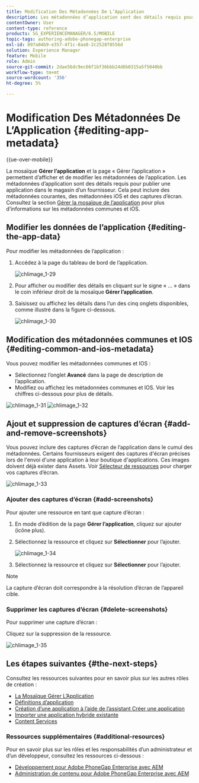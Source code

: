 ```yaml
---
title: Modification Des Métadonnées De L’Application
description: Les métadonnées d’application sont des détails requis pour publier une application dans le magasin d’un fournisseur. Consultez cette page pour en savoir plus sur la modification des données d’application.
contentOwner: User
content-type: reference
products: SG_EXPERIENCEMANAGER/6.5/MOBILE
topic-tags: authoring-adobe-phonegap-enterprise
exl-id: 897a04b9-e357-4f1c-8aa0-2c2528f8556d
solution: Experience Manager
feature: Mobile
role: Admin
source-git-commit: 2dae56dc9ec66f1bf36bbb24d6b0315a5f5040bb
workflow-type: tm+mt
source-wordcount: '356'
ht-degree: 5%

---
```


# Modification Des Métadonnées De L’Application {#editing-app-metadata}

{{ue-over-mobile}}

La mosaïque **Gérer l’application** et la page « Gérer l’application » permettent d’afficher et de modifier les métadonnées de l’application. Les métadonnées d’application sont des détails requis pour publier une application dans le magasin d’un fournisseur. Cela peut inclure des métadonnées courantes, des métadonnées iOS et des captures d’écran. Consultez la section [Gérer la mosaïque de l’application](/help/mobile/phonegap-app-details-tile.md) pour plus d’informations sur les métadonnées communes et iOS.

## Modifier les données de l’application {#editing-the-app-data}

Pour modifier les métadonnées de l’application :

1. Accédez à la page du tableau de bord de l’application.

   ![chlimage_1-29](assets/chlimage_1-29.png)

1. Pour afficher ou modifier des détails en cliquant sur le signe « ... » dans le coin inférieur droit de la mosaïque **Gérer l’application**.

1. Saisissez ou affichez les détails dans l’un des cinq onglets disponibles, comme illustré dans la figure ci-dessous.

   ![chlimage_1-30](assets/chlimage_1-30.png)

## Modification des métadonnées communes et IOS {#editing-common-and-ios-metadata}

Vous pouvez modifier les métadonnées communes et IOS :

* Sélectionnez l’onglet **Avancé** dans la page de description de l’application.
* Modifiez ou affichez les métadonnées communes et IOS. Voir les chiffres ci-dessous pour plus de détails.

![chlimage_1-31](assets/chlimage_1-31.png) ![chlimage_1-32](assets/chlimage_1-32.png)

## Ajout et suppression de captures d’écran {#add-and-remove-screenshots}

Vous pouvez inclure des captures d’écran de l’application dans le cumul des métadonnées. Certains fournisseurs exigent des captures d&#39;écran précises lors de l&#39;envoi d&#39;une application à leur boutique d&#39;applications. Ces images doivent déjà exister dans Assets. Voir [Sélecteur de ressources](../assets/search-assets.md#assetpicker) pour charger vos captures d’écran.

![chlimage_1-33](assets/chlimage_1-33.png)

### Ajouter des captures d’écran {#add-screenshots}

Pour ajouter une ressource en tant que capture d’écran :

1. En mode d’édition de la page **Gérer l’application**, cliquez sur ajouter (icône plus).
1. Sélectionnez la ressource et cliquez sur **Sélectionner** pour l’ajouter.

   ![chlimage_1-34](assets/chlimage_1-34.png)

1. Sélectionnez la ressource et cliquez sur **Sélectionner** pour l’ajouter.

>[!NOTE]
>
>La capture d’écran doit correspondre à la résolution d’écran de l’appareil cible.

### Supprimer les captures d’écran {#delete-screenshots}

Pour supprimer une capture d’écran :

Cliquez sur la suppression de la ressource.

![chlimage_1-35](assets/chlimage_1-35.png)

## Les étapes suivantes {#the-next-steps}

Consultez les ressources suivantes pour en savoir plus sur les autres rôles de création :

* [La Mosaïque Gérer L’Application](/help/mobile/phonegap-app-details-tile.md)
* [Définitions d’application](/help/mobile/phonegap-app-definitions.md)
* [Création d’une application à l’aide de l’assistant Créer une application](/help/mobile/phonegap-create-new-app.md)
* [Importer une application hybride existante](/help/mobile/phonegap-adding-content-to-imported-app.md)
* [Content Services](/help/mobile/develop-content-as-a-service.md)

### Ressources supplémentaires {#additional-resources}

Pour en savoir plus sur les rôles et les responsabilités d’un administrateur et d’un développeur, consultez les ressources ci-dessous :

* [Développement pour Adobe PhoneGap Enterprise avec AEM](/help/mobile/developing-in-phonegap.md)
* [Administration de contenu pour Adobe PhoneGap Enterprise avec AEM](/help/mobile/administer-phonegap.md)
